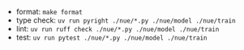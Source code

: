 - format: `make format`
- type check: `uv run pyright ./nue/*.py ./nue/model ./nue/train`
- lint: `uv run ruff check ./nue/*.py ./nue/model ./nue/train`
- test: `uv run pytest ./nue/*.py ./nue/model ./nue/train`
